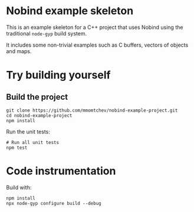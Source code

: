 # Nobind example skeleton

This is an example skeleton for a C++ project that uses Nobind using the traditional `node-gyp` build system.

It includes some non-trivial examples such as C buffers, vectors of objects and maps.

# Try building yourself

## Build the project

```shell
git clone https://github.com/mmomtchev/nobind-example-project.git
cd nobind-example-project
npm install
```

Run the unit tests:
```shell
# Run all unit tests
npm test
```

# Code instrumentation

Build with:

```shell
npm install
npx node-gyp configure build --debug
```
